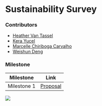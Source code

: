 # Sustainability Survey

### Contributors

- [Heather Van Tassel](https://github.com/heathervant)
- [Kera Yucel](https://github.com/K3ra-y)
- [Marcelle Chiriboga Carvalho](https://github.com/mchiriboga)
- [Weishun Deng](https://github.com/xiaoweideng)

### Milestone

|Milestone|Link|
|---|---|
|Milestone 1|[Proposal](Milestone1.md)|

![](https://raw.githubusercontent.com/UBC-MDS/Sustainability_Survey/master/images/green_is_a_trend.png)
